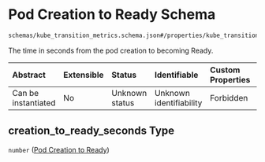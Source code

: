 # Pod Creation to Ready Schema

```txt
schemas/kube_transition_metrics.schema.json#/properties/kube_transition_metrics/properties/pod/properties/creation_to_ready_seconds
```

The time in seconds from the pod creation to becoming Ready.

| Abstract            | Extensible | Status         | Identifiable            | Custom Properties | Additional Properties | Access Restrictions | Defined In                                                                                            |
| :------------------ | :--------- | :------------- | :---------------------- | :---------------- | :-------------------- | :------------------ | :---------------------------------------------------------------------------------------------------- |
| Can be instantiated | No         | Unknown status | Unknown identifiability | Forbidden         | Allowed               | none                | [kube\_transition\_metrics.schema.json\*](kube_transition_metrics.schema.json "open original schema") |

## creation\_to\_ready\_seconds Type

`number` ([Pod Creation to Ready](kube_transition_metrics-properties-metrics-properties-pod-metrics-properties-pod-creation-to-ready.md))
